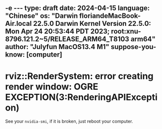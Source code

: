 -e ---
type: draft
date: 2024-04-15
language: "Chinese"
os: "Darwin floriandeMacBook-Air.local 22.5.0 Darwin Kernel Version 22.5.0: Mon Apr 24 20:53:44 PDT 2023; root:xnu-8796.121.2~5/RELEASE_ARM64_T8103 arm64"
author: "Julyfun MacOS13.4 M1"
suppose-you-know: [computer]
---

# rviz::RenderSystem: error creating render window: OGRE EXCEPTION(3:RenderingAPIException)

See your `nvidia-smi`, if it is broken, just reboot your computer. 

